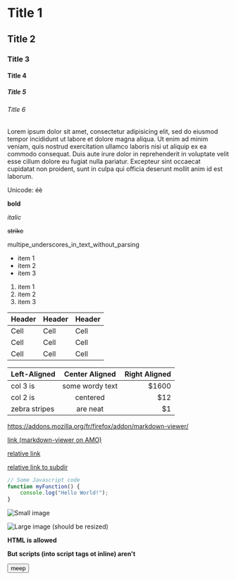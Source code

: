 ﻿# Title 1
## Title 2
### Title 3
#### Title 4
##### Title 5
###### Title 6

Lorem ipsum dolor sit amet, consectetur adipisicing elit, sed do eiusmod
tempor incididunt ut labore et dolore magna aliqua. Ut enim ad minim veniam,
quis nostrud exercitation ullamco laboris nisi ut aliquip ex ea commodo
consequat. Duis aute irure dolor in reprehenderit in voluptate velit esse
cillum dolore eu fugiat nulla pariatur. Excepteur sint occaecat cupidatat non
proident, sunt in culpa qui officia deserunt mollit anim id est laborum.

Unicode: éè

**bold**

*italic*

~~strike~~

multipe_underscores_in_text_without_parsing

* item 1
* item 2
* item 3

1. item 1
2. item 2
3. item 3

| Header | Header | Header |
|--------|--------|--------|
| Cell   | Cell   | Cell   |
| Cell   | Cell   | Cell   |
| Cell   | Cell   | Cell   |

| Left-Aligned  | Center Aligned  | Right Aligned |
| :------------ |:---------------:| -----:|
| col 3 is      | some wordy text | $1600 |
| col 2 is      | centered        |   $12 |
| zebra stripes | are neat        |    $1 |

https://addons.mozilla.org/fr/firefox/addon/markdown-viewer/

[link (markdown-viewer on AMO)](https://addons.mozilla.org/fr/firefox/addon/markdown-viewer/)

[relative link](hello-world.md)

[relative link to subdir](sub/hello-sub.md)

```js
// Some Javascript code
function myFunction() {
	console.log("Hello World!");
}
```

![Small image](http://lorempixel.com/400/200/)

![Large image (should be resized)](http://lorempixel.com/1200/200/)

<strong onload="console.log('loaded')">HTML is allowed</strong>

<strong onclick="alert('XSS')">But scripts (into script tags ot inline) aren't</strong>

<button onclick="alert('XSS KLR')">meep</button>

<script type="text/javascript">console.log('XSS KLR');</script>
